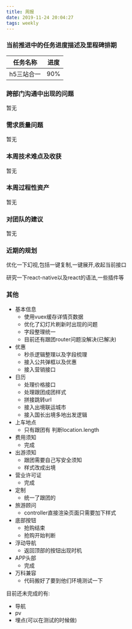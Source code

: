 ```yaml
---
title: 周报
date: 2019-11-24 20:04:27
tags: weekly
---
```


### 当前推进中的任务进度描述及里程碑排期

任务名称 | 进度
--- | ---
h5三站合一 | 90%


### 跨部门沟通中出现的问题

暂无

### 需求质量问题

暂无

### 本周技术难点及收获

暂无

### 本周过程性资产

暂无

### 对团队的建议

暂无

### 近期的规划

优化一下幻视,包括一键复制,一键展开,收起当前接口

研究一下react-native以及react的语法,一些插件等

### 其他

- 基本信息
  - 使用vuex缓存详情页数据
  - 优化了幻灯片刷新时出现的问题
  - 字段整理统一
  - 目前还有跟团router问题没解决(已解决)
- 优惠
  - 秒杀逻辑整理以及字段梳理
  - 接入公共弹框以及优惠
  - 接入营销接口
- 日历
  - 处理价格接口
  - 处理跟团成团样式
  - 拼接跳转url
  - 接入出境联运城市
  - 接入国长出境多地出发逻辑
- 上车地点
  - 只有跟团有 判断location.length
- 费用须知
    - 完成
- 出游须知
  - 跟团需要自己写安全须知
  - 样式改成出境
- 营业许可证
  - 完成
- 定制
  - 统一了跟团的
- 旅游顾问
  - controller直接渲染页面只需要加下样式
- 底部按钮
  - 抢购结束 
  - 抢购开始判断
- 浮动导航
  - 返回顶部的按钮出现时机
- APP头部
  - 完成	
- 万科兼容
  - 代码搬好了要到他们环境测试一下

目前还未完成的有:

- 导航
- pv
- 埋点(可以在测试的时候做)
